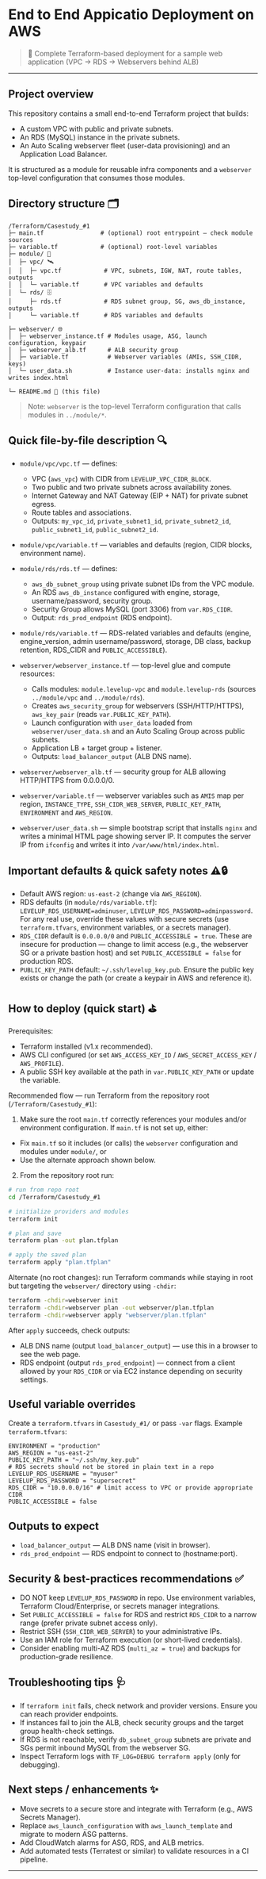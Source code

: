 # End to End Appicatio Deployment on AWS

> 🚀 Complete Terraform-based deployment for a sample web application (VPC → RDS → Webservers behind ALB)

---

## Project overview

This repository contains a small end-to-end Terraform project that builds:
- A custom VPC with public and private subnets.
- An RDS (MySQL) instance in the private subnets.
- An Auto Scaling webserver fleet (user-data provisioning) and an Application Load Balancer.

It is structured as a module for reusable infra components and a `webserver` top-level configuration that consumes those modules.

## Directory structure 🗂️

```
/Terraform/Casestudy_#1
├─ main.tf                # (optional) root entrypoint — check module sources
├─ variable.tf            # (optional) root-level variables
├─ module/ 🚧
│  ├─ vpc/ 🛰️
│  │  ├─ vpc.tf            # VPC, subnets, IGW, NAT, route tables, outputs
│  │  └─ variable.tf       # VPC variables and defaults
│  └─ rds/ 🗄️
│     ├─ rds.tf            # RDS subnet group, SG, aws_db_instance, outputs
│     └─ variable.tf       # RDS variables and defaults

├─ webserver/ 🌐
│  ├─ webserver_instance.tf # Modules usage, ASG, launch configuration, keypair
│  ├─ webserver_alb.tf      # ALB security group
│  ├─ variable.tf           # Webserver variables (AMIs, SSH_CIDR, keys)
│  └─ user_data.sh          # Instance user-data: installs nginx and writes index.html

└─ README.md 📘 (this file)
```

> Note: `webserver` is the top-level Terraform configuration that calls modules in `../module/*`.

## Quick file-by-file description 🔍

- `module/vpc/vpc.tf` — defines:
  - VPC (`aws_vpc`) with CIDR from `LEVELUP_VPC_CIDR_BLOCK`.
  - Two public and two private subnets across availability zones.
  - Internet Gateway and NAT Gateway (EIP + NAT) for private subnet egress.
  - Route tables and associations.
  - Outputs: `my_vpc_id`, `private_subnet1_id`, `private_subnet2_id`, `public_subnet1_id`, `public_subnet2_id`.

- `module/vpc/variable.tf` — variables and defaults (region, CIDR blocks, environment name).

- `module/rds/rds.tf` — defines:
  - `aws_db_subnet_group` using private subnet IDs from the VPC module.
  - An RDS `aws_db_instance` configured with engine, storage, username/password, security group.
  - Security Group allows MySQL (port 3306) from `var.RDS_CIDR`.
  - Output: `rds_prod_endpoint` (RDS endpoint).

- `module/rds/variable.tf` — RDS-related variables and defaults (engine, engine_version, admin username/password, storage, DB class, backup retention, RDS_CIDR and `PUBLIC_ACCESSIBLE`).

- `webserver/webserver_instance.tf` — top-level glue and compute resources:
  - Calls modules: `module.levelup-vpc` and `module.levelup-rds` (sources `../module/vpc` and `../module/rds`).
  - Creates `aws_security_group` for webservers (SSH/HTTP/HTTPS), `aws_key_pair` (reads `var.PUBLIC_KEY_PATH`).
  - Launch configuration with `user_data` loaded from `webserver/user_data.sh` and an Auto Scaling Group across public subnets.
  - Application LB + target group + listener.
  - Outputs: `load_balancer_output` (ALB DNS name).

- `webserver/webserver_alb.tf` — security group for ALB allowing HTTP/HTTPS from 0.0.0.0/0.

- `webserver/variable.tf` — webserver variables such as `AMIS` map per region, `INSTANCE_TYPE`, `SSH_CIDR_WEB_SERVER`, `PUBLIC_KEY_PATH`, `ENVIRONMENT` and `AWS_REGION`.

- `webserver/user_data.sh` — simple bootstrap script that installs `nginx` and writes a minimal HTML page showing server IP. It computes the server IP from `ifconfig` and writes it into `/var/www/html/index.html`.

## Important defaults & quick safety notes ⚠️🔒

- Default AWS region: `us-east-2` (change via `AWS_REGION`).
- RDS defaults (in `module/rds/variable.tf`): `LEVELUP_RDS_USERNAME=adminuser`, `LEVELUP_RDS_PASSWORD=adminpassword`. For any real use, override these values with secure secrets (use `terraform.tfvars`, environment variables, or a secrets manager).
- `RDS_CIDR` default is `0.0.0.0/0` and `PUBLIC_ACCESSIBLE = true`. These are insecure for production — change to limit access (e.g., the webserver SG or a private bastion host) and set `PUBLIC_ACCESSIBLE = false` for production RDS.
- `PUBLIC_KEY_PATH` default: `~/.ssh/levelup_key.pub`. Ensure the public key exists or change the path (or create a keypair in AWS and reference it).

## How to deploy (quick start) ⛳

Prerequisites:
- Terraform installed (v1.x recommended).
- AWS CLI configured (or set `AWS_ACCESS_KEY_ID` / `AWS_SECRET_ACCESS_KEY` / `AWS_PROFILE`).
- A public SSH key available at the path in `var.PUBLIC_KEY_PATH` or update the variable.


Recommended flow — run Terraform from the repository root (`/Terraform/Casestudy_#1`):

1) Make sure the root `main.tf` correctly references your modules and/or environment configuration. If `main.tf` is not set up, either:
  - Fix `main.tf` so it includes (or calls) the `webserver` configuration and modules under `module/`, or
  - Use the alternate approach shown below.

2) From the repository root run:

```bash
# run from repo root
cd /Terraform/Casestudy_#1

# initialize providers and modules
terraform init

# plan and save
terraform plan -out plan.tfplan

# apply the saved plan
terraform apply "plan.tfplan"
```

Alternate (no root changes): run Terraform commands while staying in root but targeting the `webserver/` directory using `-chdir`:

```bash
terraform -chdir=webserver init
terraform -chdir=webserver plan -out webserver/plan.tfplan
terraform -chdir=webserver apply "webserver/plan.tfplan"
```

After `apply` succeeds, check outputs:
- ALB DNS name (output `load_balancer_output`) — use this in a browser to see the web page.
- RDS endpoint (output `rds_prod_endpoint`) — connect from a client allowed by your `RDS_CIDR` or via EC2 instance depending on security settings.

## Useful variable overrides

Create a `terraform.tfvars` in `Casestudy_#1/` or pass `-var` flags. Example `terraform.tfvars`:

```hcl
ENVIRONMENT = "production"
AWS_REGION = "us-east-2"
PUBLIC_KEY_PATH = "~/.ssh/my_key.pub"
# RDS secrets should not be stored in plain text in a repo
LEVELUP_RDS_USERNAME = "myuser"
LEVELUP_RDS_PASSWORD = "supersecret"
RDS_CIDR = "10.0.0.0/16" # limit access to VPC or provide appropriate CIDR
PUBLIC_ACCESSIBLE = false
```

## Outputs to expect

- `load_balancer_output` — ALB DNS name (visit in browser).
- `rds_prod_endpoint` — RDS endpoint to connect to (hostname:port).

## Security & best-practices recommendations ✅

- DO NOT keep `LEVELUP_RDS_PASSWORD` in repo. Use environment variables, Terraform Cloud/Enterprise, or secrets manager integrations.
- Set `PUBLIC_ACCESSIBLE = false` for RDS and restrict `RDS_CIDR` to a narrow range (prefer private subnet access only).
- Restrict SSH (`SSH_CIDR_WEB_SERVER`) to your administrative IPs.
- Use an IAM role for Terraform execution (or short-lived credentials).
- Consider enabling multi-AZ RDS (`multi_az = true`) and backups for production-grade resilience.

## Troubleshooting tips 🩺

- If `terraform init` fails, check network and provider versions. Ensure you can reach provider endpoints.
- If instances fail to join the ALB, check security groups and the target group health-check settings.
- If RDS is not reachable, verify `db_subnet_group` subnets are private and SGs permit inbound MySQL from the webserver SG.
- Inspect Terraform logs with `TF_LOG=DEBUG terraform apply` (only for debugging).

## Next steps / enhancements ✨

- Move secrets to a secure store and integrate with Terraform (e.g., AWS Secrets Manager).
- Replace `aws_launch_configuration` with `aws_launch_template` and migrate to modern ASG patterns.
- Add CloudWatch alarms for ASG, RDS, and ALB metrics.
- Add automated tests (Terratest or similar) to validate resources in a CI pipeline.

---